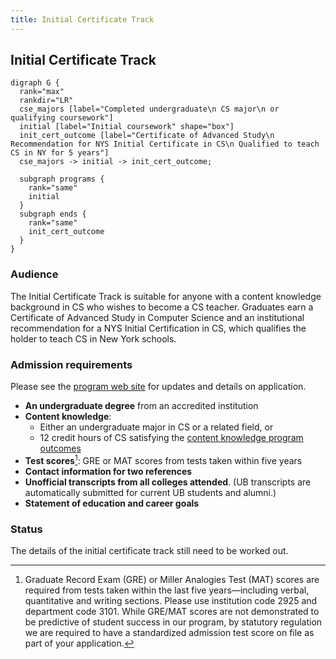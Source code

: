 ```yaml
---
title: Initial Certificate Track
---
```


## Initial Certificate Track

```{.graphviz}
digraph G {
  rank="max"
  rankdir="LR"
  cse_majors [label="Completed undergraduate\n CS major\n or qualifying coursework"]
  initial [label="Initial coursework" shape="box"]
  init_cert_outcome [label="Certificate of Advanced Study\n Recommendation for NYS Initial Certificate in CS\n Qualified to teach CS in NY for 5 years"]
  cse_majors -> initial -> init_cert_outcome;
  
  subgraph programs {
    rank="same"
    initial
  }
  subgraph ends {
    rank="same"
    init_cert_outcome
  }
}
```

### Audience

The Initial Certificate Track is suitable for anyone with a content knowledge background in CS
who wishes to become a CS teacher. Graduates earn a Certificate of Advanced Study 
in Computer Science and an institutional recommendation for a NYS Initial Certification in CS, 
which qualifies the holder to teach CS in New York schools. 

### Admission requirements

Please see the [program web site](#TODO) for updates and details on application. 

- **An undergraduate degree** from an accredited institution
- **Content knowledge**:
  - Either an undergraduate major in CS or a related field, or 
  - 12 credit hours of CS satisfying the [content knowledge program outcomes](#cs-content-knowledge)
- **Test scores**[^1]: GRE or MAT scores from tests taken within five years
- **Contact information for two references**
- **Unofficial transcripts from all colleges attended**. (UB transcripts are automatically submitted for current UB students and alumni.)
- **Statement of education and career goals**

[^1]: Graduate Record Exam (GRE) or Miller Analogies Test (MAT) scores are required from tests taken within the last five years—including verbal, quantitative and writing sections. Please use institution code 2925 and department code 3101.  While GRE/MAT scores are not demonstrated to be predictive of student success in our program, by statutory regulation we are required to have a standardized admission test score on file as part of your application. 

### Status

The details of the initial certificate track still need to be worked out.
